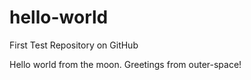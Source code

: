 # hello-world
First Test Repository on GitHub

Hello world from the moon. Greetings from outer-space!
